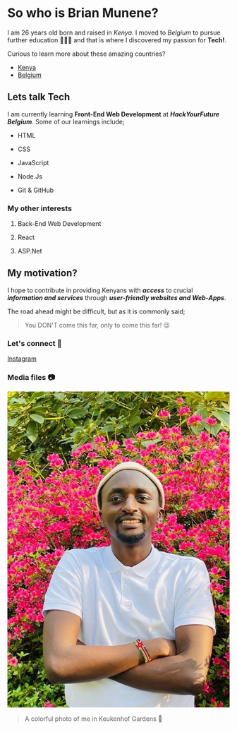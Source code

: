 # So who is Brian Munene?

I am 26 years old born and raised in _Kenya_. I moved to _Belgium_ to pursue
further education 🧑🏽‍🎓 and that is where I discovered my passion for **Tech!**.

Curious to learn more about these amazing countries?

- [Kenya](https://en.wikipedia.org/wiki/Kenya)
- [Belgium](https://en.wikipedia.org/wiki/Belgium)

## Lets talk Tech

I am currently learning **Front-End Web Development** at **_HackYourFuture
Belgium_**. Some of our learnings include;

- HTML

- CSS

- JavaScript

- Node.Js

- Git & GitHub

### My other interests

1. Back-End Web Development

2. React

3. ASP.Net

## My motivation?

I hope to contribute in providing Kenyans with **_access_** to crucial
**_information and services_** through **_user-friendly websites and
Web-Apps_**.

The road ahead might be difficult, but as it is commonly said;

> You DON'T come this far, only to come this far! 😉

### Let's connect 📲

[Instagram](https://www.instagram.com/brajah_munene/?hl=en)

### Media files 📷

![Brian pic in Keukenhof](Images/brian.jpeg)

> A colorful photo of me in Keukenhof Gardens 🌷
